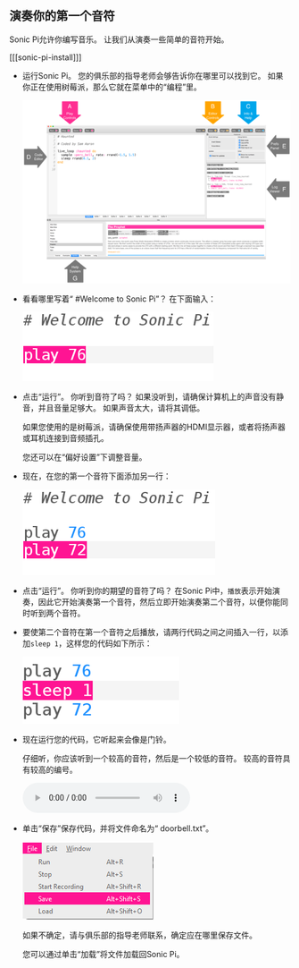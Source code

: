 ## 演奏你的第一个音符

Sonic Pi允许你编写音乐。 让我们从演奏一些简单的音符开始。

[[[sonic-pi-install]]]

+ 运行Sonic Pi。 您的俱乐部的指导老师会够告诉你在哪里可以找到它。 如果你正在使用树莓派，那么它就在菜单中的“编程”里。
    
    ![截屏](images/tune-GUI.png)

+ 看看哪里写着“ #Welcome to Sonic Pi”？ 在下面输入：
    
    ![截屏](images/tune-play.png)

+ 点击“运行”。 你听到音符了吗？ 如果没听到，请确保计算机上的声音没有静音，并且音量足够大。 如果声音太大，请将其调低。
    
    如果您使用的是树莓派，请确保使用带扬声器的HDMI显示器，或者将扬声器或耳机连接到音频插孔。
    
    您还可以在“偏好设置”下调整音量。

+ 现在，在您的第一个音符下面添加另一行：
    
    ![截屏](images/tune-play2.png)

+ 点击“运行”。 你听到你的期望的音符了吗？ 在Sonic Pi中，`播放`表示开始演奏，因此它开始演奏第一个音符，然后立即开始演奏第二个音符，以便你能同时听到两个音符。

+ 要使第二个音符在第一个音符之后播放，请两行代码之间之间插入一行，以添加` sleep 1 `，这样您的代码如下所示：
    
    ![截屏](images/tune-sleep.png)

+ 现在运行您的代码，它听起来会像是门铃。
    
    仔细听，你应该听到一个较高的音符，然后是一个较低的音符。 较高的音符具有较高的编号。
    
    <div id="audio-preview" class="pdf-hidden">
      <audio controls preload> <source src="resources/doorbell-1.mp3" type="audio/mpeg"> 您的浏览器不支持 <code>audio</code> 元素。 </audio>
    </div>
+ 单击“保存”保存代码，并将文件命名为“ doorbell.txt”。
    
    ![截屏](images/tune-save.png)
    
    如果不确定，请与俱乐部的指导老师联系，确定应在哪里保存文件。
    
    您可以通过单击“加载”将文件加载回Sonic Pi。